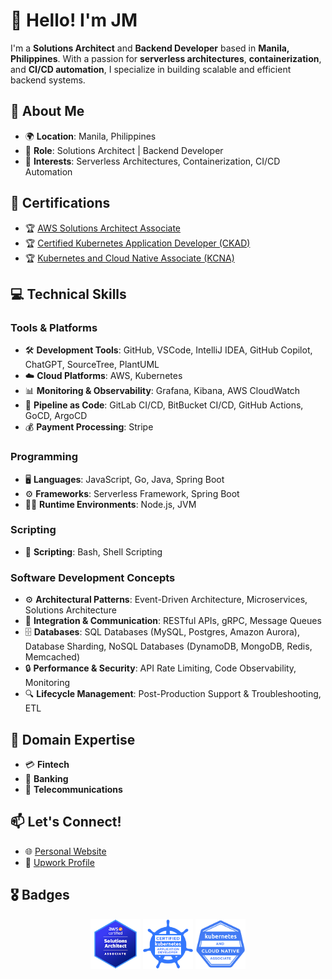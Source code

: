 # 👋 Hello! I'm JM

I'm a **Solutions Architect** and **Backend Developer** based in **Manila, Philippines**. With a passion for **serverless architectures**, **containerization**, and **CI/CD automation**, I specialize in building scalable and efficient backend systems.

## 🌟 About Me

- 🌍 **Location**: Manila, Philippines
- 💼 **Role**: Solutions Architect | Backend Developer
- 🚀 **Interests**: Serverless Architectures, Containerization, CI/CD Automation

## 🏅 Certifications

- 🏆 [AWS Solutions Architect Associate](https://www.credly.com/badges/e8170fa8-094f-496a-9c5b-7fddec5a9e43/public_url)
- 🏆 [Certified Kubernetes Application Developer (CKAD)](https://www.credly.com/badges/88fcdab0-aa5d-4816-a9d4-f4c6bda4340d/public_url)
- 🏆 [Kubernetes and Cloud Native Associate (KCNA)](https://www.credly.com/badges/kcna-badge-url-here)

## 💻 Technical Skills

### Tools & Platforms

- 🛠️ **Development Tools**: GitHub, VSCode, IntelliJ IDEA, GitHub Copilot, ChatGPT, SourceTree, PlantUML
- ☁️ **Cloud Platforms**: AWS, Kubernetes
- 📊 **Monitoring & Observability**: Grafana, Kibana, AWS CloudWatch
- 🔧 **Pipeline as Code**: GitLab CI/CD, BitBucket CI/CD, GitHub Actions, GoCD, ArgoCD
- 💰 **Payment Processing**: Stripe

### Programming

- 🖥️ **Languages**: JavaScript, Go, Java, Spring Boot
- ⚙️ **Frameworks**: Serverless Framework, Spring Boot
- 🏃🏻 **Runtime Environments**: Node.js, JVM

### Scripting

- 💾 **Scripting**: Bash, Shell Scripting

### Software Development Concepts

- ⚙️ **Architectural Patterns**: Event-Driven Architecture, Microservices, Solutions Architecture
- 🔗 **Integration & Communication**: RESTful APIs, gRPC, Message Queues
- 🗄️ **Databases**: SQL Databases (MySQL, Postgres, Amazon Aurora), Database Sharding, NoSQL Databases (DynamoDB, MongoDB, Redis, Memcached)
- 🔒 **Performance & Security**: API Rate Limiting, Code Observability, Monitoring
- 🔍 **Lifecycle Management**: Post-Production Support & Troubleshooting, ETL

## 🏢 Domain Expertise

- 💳 **Fintech**
- 🏦 **Banking**
- 📡 **Telecommunications**

## 📫 Let's Connect!

- 🌐 [Personal Website](https://hollabalo.github.io)
- 💼 [Upwork Profile](https://www.upwork.com/freelancers/~01a2b3c4d5e6f7g8h9)

## 🎖️ Badges

<div align="center">
  <img src="images/aws-certified-solutions-architect-associate.png" alt="AWS Solutions Architect Associate" width="80px" height="80px" />
  <img src="images/ckad-certified-kubernetes-application-developer.png" alt="CKAD" width="80px" height="80px" />
  <img src="images/kcna-kubernetes-and-cloud-native-associate.png" alt="KCNA" width="80px" height="80px" />
</div>
